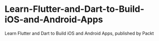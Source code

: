 # Learn-Flutter-and-Dart-to-Build-iOS-and-Android-Apps
Learn Flutter and Dart to Build iOS and Android Apps, published by Packt
